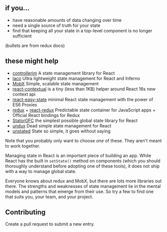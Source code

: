 ## if you...
* have reasonable amounts of data changing over time
* need a single source of truth for your state
* find that keeping all your state in a top-level component is no longer sufficient

(bullets are from redux docs)

## these might help
* [controllerim](https://github.com/Niryo/controllerim/) A state management library for React
* [laco](https://github.com/deamme/laco) Ultra lightweight state management for React and Inferno
* [MobX](https://mobx.js.org/) Simple, scalable state management
* [react-contextual](https://github.com/drcmda/react-contextual) is a tiny (less than 1KB) helper around React 16s new context api
* [react-easy-state](https://github.com/solkimicreb/react-easy-state) minimal React state management with the power of ES6 Proxies
* [redux](https://github.com/reactjs/redux/) +  [react-redux](https://github.com/reactjs/react-redux) Predictable state container for JavaScript apps + Official React bindings for Redux
* [StatorGFC](https://github.com/cs01/statorgfc) the simplest possible global state library for React
* [undux](https://github.com/bcherny/undux) Dead simple state management for React
* [unstated](https://github.com/jamiebuilds/unstated) State so simple, it goes without saying

Note that you probably only want to choose *one* of these. They aren't meant to work together.

Managing state in React is an important piece of building an app. While React has the built in `setState()` method on components (which you should thoroughly understand before adopting one of these tools), it does not ship with a way to manage global state.

Everyone knows about redux and MobX, but there are lots more libraries out there. The strengths and weaknesses of state management lie in the mental models and patterns that emerge from their use. So try a few to find one that suits you, your team, and your project.

## Contributing
Create a pull request to submit a new entry.
